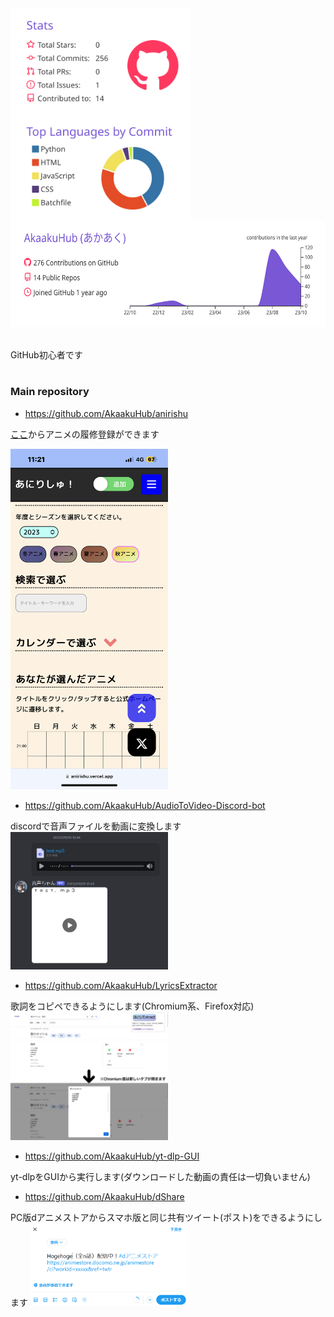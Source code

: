 <a href="https://github.com/AkaakuHub">
  <img align="top" height="170px" src="https://raw.githubusercontent.com/AkaakuHub/AkaakuHub/main/profile-summary-card-output/buefy/3-stats.svg" />
</a>
<a href="https://github.com/AkaakuHub">
  <img align="top" height="170px" src="https://raw.githubusercontent.com/AkaakuHub/AkaakuHub/main/profile-summary-card-output/buefy/2-most-commit-language.svg" />
</a>
<a href="https://github.com/AkaakuHub">
  <img align="top" height="170px" src="https://raw.githubusercontent.com/AkaakuHub/AkaakuHub/main/profile-summary-card-output/buefy/0-profile-details.svg" />
</a>
<br>
<br>
<br>
<div>
  GitHub初心者です<br>
</div>

# 

### Main repository

- https://github.com/AkaakuHub/anirishu<br>

<a href="https://anirishu.vercel.app/">ここ</a>からアニメの履修登録ができます

<img width="50%" alt="anirishu_img" src="https://github.com/AkaakuHub/AkaakuHub/blob/main/thumbnail/anirishu.png">

- https://github.com/AkaakuHub/AudioToVideo-Discord-bot<br>

discordで音声ファイルを動画に変換します
<img width="50%" alt="onseichan_img" src="https://github.com/AkaakuHub/AkaakuHub/blob/main/thumbnail/onsei_demo.png">

- https://github.com/AkaakuHub/LyricsExtractor<br>

歌詞をコピペできるようにします(Chromium系、Firefox対応)
<img width="50%" alt="Lyrics_img" src="https://github.com/AkaakuHub/AkaakuHub/blob/main/thumbnail/LyricsExtractor_demo.png">

- https://github.com/AkaakuHub/yt-dlp-GUI<br>

yt-dlpをGUIから実行します(ダウンロードした動画の責任は一切負いません)

- https://github.com/AkaakuHub/dShare<br>

PC版dアニメストアからスマホ版と同じ共有ツイート(ポスト)をできるようにします
<img width="50%" alt="dShare_img" src="https://github.com/AkaakuHub/AkaakuHub/blob/main/thumbnail/dShare1.png">
